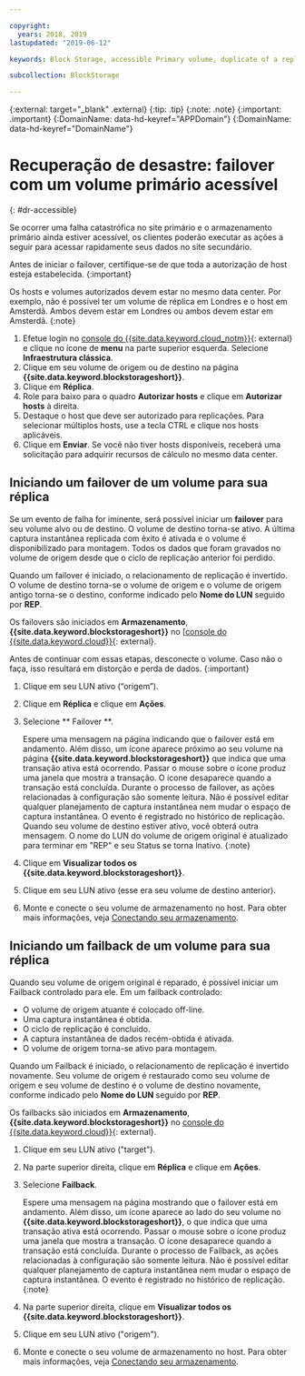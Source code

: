 ```yaml
---

copyright:
  years: 2018, 2019
lastupdated: "2019-06-12"

keywords: Block Storage, accessible Primary volume, duplicate of a replica volume, Disaster Recovery, volume duplication, replication, failover, failback

subcollection: BlockStorage

---
```

{:external: target="_blank" .external}
{:tip: .tip}
{:note: .note}
{:important: .important}
{:DomainName: data-hd-keyref="APPDomain"}
{:DomainName: data-hd-keyref="DomainName"}

# Recuperação de desastre: failover com um volume primário acessível
{: #dr-accessible}

Se ocorrer uma falha catastrófica no site primário e o armazenamento primário ainda estiver acessível,
os clientes poderão executar as ações a seguir para acessar rapidamente seus dados no site secundário.

Antes de iniciar o failover, certifique-se de que toda a autorização de host esteja estabelecida.
{:important}

Os hosts e volumes autorizados devem estar no mesmo data center. Por exemplo, não é possível ter um volume de réplica em Londres e o host em Amsterdã. Ambos devem estar em Londres ou ambos devem estar em Amsterdã.
{:note}

1. Efetue login no [console do {{site.data.keyword.cloud_notm}}](https://{DomainName}/){: external} e clique no ícone de **menu** na parte superior esquerda. Selecione **Infraestrutura clássica**.
2. Clique em seu volume de origem ou de destino na página **{{site.data.keyword.blockstorageshort}}**.
3. Clique em **Réplica**.
4. Role para baixo para o quadro **Autorizar hosts** e clique em **Autorizar hosts** à direita.
5. Destaque o host que deve ser autorizado para replicações. Para selecionar múltiplos hosts, use a tecla CTRL e clique nos hosts aplicáveis.
6. Clique em **Enviar**. Se você não tiver hosts disponíveis, receberá uma solicitação para adquirir recursos de cálculo no mesmo data center.


## Iniciando um failover de um volume para sua réplica

Se um evento de falha for iminente, será possível iniciar um **failover** para seu volume alvo ou de destino. O volume de destino torna-se ativo. A última captura instantânea replicada com êxito é ativada e o volume é disponibilizado para montagem. Todos os dados que foram gravados no volume de origem desde que o ciclo de replicação anterior foi perdido.

Quando um failover é iniciado, o relacionamento de replicação é invertido. O volume de destino torna-se o volume de origem e o volume de origem antigo torna-se o destino, conforme indicado pelo **Nome do LUN** seguido por **REP**.

Os failovers são iniciados em **Armazenamento**, **{{site.data.keyword.blockstorageshort}}** no [[console do {{site.data.keyword.cloud}}](https://{DomainName}/classic){: external}.

Antes de continuar com essas etapas, desconecte o volume. Caso não o faça, isso resultará em distorção e perda de dados.
{:important}

1. Clique em seu LUN ativo (“origem”).
2. Clique em **Réplica** e clique em **Ações**.
3. Selecione  ** Failover **.

   Espere uma mensagem na página indicando que o failover está em andamento. Além disso, um ícone
aparece próximo ao seu volume na página **{{site.data.keyword.blockstorageshort}}**
que indica que uma transação ativa está ocorrendo. Passar o mouse sobre o ícone produz uma janela que mostra a transação. O ícone desaparece quando a transação está concluída. Durante o processo de failover, as ações relacionadas à configuração são somente leitura. Não é possível editar qualquer planejamento de captura instantânea nem mudar o espaço de captura instantânea. O evento é registrado no histórico de replicação.<br/> Quando seu volume de destino estiver ativo, você obterá outra mensagem. O nome do LUN do volume de origem original é atualizado para terminar em "REP" e seu Status se torna Inativo.
   {:note}
4. Clique em **Visualizar todos os {{site.data.keyword.blockstorageshort}}**.
5. Clique em seu LUN ativo (esse era seu volume de destino anterior).
6. Monte e conecte o seu volume de armazenamento no host. Para obter mais informações, veja [Conectando seu armazenamento](/docs/infrastructure/BlockStorage?topic=BlockStorage-orderingthroughConsole#mountingnewLUN).


## Iniciando um failback de um volume para sua réplica

Quando seu volume de origem original é reparado, é possível iniciar um Failback controlado para ele. Em um failback controlado:

- O volume de origem atuante é colocado off-line.
- Uma captura instantânea é obtida.
- O ciclo de replicação é concluído.
- A captura instantânea de dados recém-obtida é ativada.
- O volume de origem torna-se ativo para montagem.

Quando um Failback é iniciado, o relacionamento de replicação é invertido novamente. Seu volume de origem é restaurado como seu volume de origem e seu volume de destino é o volume de destino novamente, conforme indicado pelo **Nome do LUN** seguido por **REP**.

Os failbacks são iniciados em **Armazenamento**, **{{site.data.keyword.blockstorageshort}}** no [console do {{site.data.keyword.cloud}}](https://{DomainName}/classic){: external}.

1. Clique em seu LUN ativo ("target").
2. Na parte superior direita, clique em **Réplica** e clique em **Ações**.
3. Selecione **Failback**.

   Espere uma mensagem na página mostrando que o failover está em andamento. Além disso, um ícone aparece ao lado do seu volume no **{{site.data.keyword.blockstorageshort}}**, o que indica que uma transação ativa está ocorrendo. Passar o mouse sobre o ícone produz uma janela que mostra a transação. O ícone desaparece quando a transação está concluída. Durante o processo de Failback, as ações relacionadas à configuração são somente leitura. Não é possível editar qualquer planejamento de captura instantânea nem mudar o espaço de captura instantânea. O evento é registrado no histórico de replicação.
   {:note}
4. Na parte superior direita, clique em **Visualizar todos os {{site.data.keyword.blockstorageshort}}**.
5. Clique em seu LUN ativo ("origem").
6. Monte e conecte o seu volume de armazenamento no host. Para obter mais informações, veja [Conectando seu armazenamento](/docs/infrastructure/BlockStorage?topic=BlockStorage-orderingthroughConsole#mountingnewLUN).
